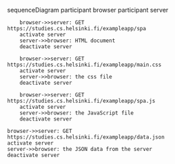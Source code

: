 sequenceDiagram
        participant browser
        participant server

        browser->>server: GET https://studies.cs.helsinki.fi/exampleapp/spa
        activate server
        server->>browser: HTML document
        deactivate server

        browser->>server: GET https://studies.cs.helsinki.fi/exampleapp/main.css
        activate server
        server->>browser: the css file
        deactivate server

        browser->>server: GET https://studies.cs.helsinki.fi/exampleapp/spa.js
        activate server
        server->>browser: the JavaScript file
        deactivate server

	browser->>server: GET https://studies.cs.helsinki.fi/exampleapp/data.json
	activate server
	server->>browser: the JSON data from the server
	deactivate server
